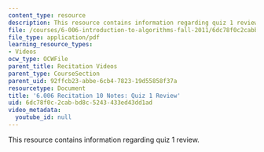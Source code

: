 ```yaml
---
content_type: resource
description: This resource contains information regarding quiz 1 review.
file: /courses/6-006-introduction-to-algorithms-fall-2011/6dc78f0c2cabbd8c5243433ed43dd1ad_MIT6_006F11_rec10.pdf
file_type: application/pdf
learning_resource_types:
- Videos
ocw_type: OCWFile
parent_title: Recitation Videos
parent_type: CourseSection
parent_uid: 92ffcb23-abbe-6cb4-7823-19d55858f37a
resourcetype: Document
title: '6.006 Recitation 10 Notes: Quiz 1 Review'
uid: 6dc78f0c-2cab-bd8c-5243-433ed43dd1ad
video_metadata:
  youtube_id: null
---
```

This resource contains information regarding quiz 1 review.

